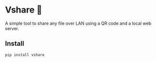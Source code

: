 # Vshare 📡

A simple tool to share any file over LAN using a QR code and a local web server.

## Install

```bash
pip install vshare
